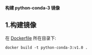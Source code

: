﻿**构建 python-conda-3 镜像**

## 1.构建镜像
在 [Dockerfile](./Dockerfile) 所在目录下:  
```
docker build -t python-conda-3:v1.0 .
```
